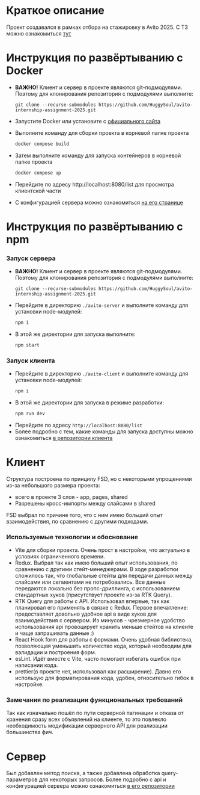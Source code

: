 # Краткое описание

Проект создавался в рамках отбора на стажировку в Avito 2025. С ТЗ можно ознакомиться [тут](https://github.com/avito-tech/tech-internship/blob/main/Tech%20Internships/Frontend/Frontend-trainee-assignment-winter-2025/Frontend-trainee-assignment-winter-2025.md)

# Инструкция по развёртыванию с Docker

- **ВАЖНО!** Клиент и сервер в проекте являются git-подмодулями. Поэтому для клонирования репозитория с подмодулями выполните:
  ```
  git clone --recurse-submodules https://github.com/HuggySoul/avito-internship-assignment-2025.git
  ```
- Запустите Docker или установите с [официального сайта](https://www.docker.com/products/docker-desktop/)
- Выполните команду для сборки проекта в корневой папке проекта

  ```sh
  docker compose build
  ```

- Затем выполните команду для запуска контейнеров в корневой папке проекта

  ```sh
  docker compose up
  ```

- Перейдите по адресу http://localhost:8080/list для просмотра клиентской части
- С конфигурацией сервера можно ознакомиться [на его странице](https://github.com/HuggySoul/avito-server/blob/master/README-API.md)

# Инструкция по развёртыванию с npm

### Запуск сервера

- **ВАЖНО!** Клиент и сервер в проекте являются git-подмодулями. Поэтому для клонирования репозитория с подмодулями выполните:

  ```
  git clone --recurse-submodules https://github.com/HuggySoul/avito-internship-assignment-2025.git
  ```

- Перейдите в директорию `./avito-server` и выполните команду для установки node-модулей:
  ```sh
  npm i
  ```
- В этой же директории для запуска выполните:
  ```sh
  npm start
  ```

### Запуск клиента

- Перейдите в директорию `./avito-client` и выполните команду для установки node-модулей:
  ```sh
  npm i
  ```
- В этой же директории для запуска в режиме разработки:
  ```sh
  npm run dev
  ```
- Перейдите по адресу `http://localhost:8080/list`
- Более подробно с тем, какие команды для запуска доступны можно ознакомиться [в репозитории клиента](https://github.com/HuggySoul/avito-client)

# Клиент

Структура построена по принципу FSD, но с некоторыми упрощениями из-за небольшого размера проекта:

- всего в проекте 3 слоя - app, pages, shared
- Разрешены кросс-импорты между слайсами в shared

FSD выбрал по причине того, что с ним имею больший опыт взаимодействия, по сравнению с другими подходами.

### Используемые технологии и обоснование

- Vite для сборки проекта. Очень прост в настройке, что актуально в условиях ограниченного времени.
- Redux. Выбрал так как имею больший опыт использования, по сравнению с другими стейт-менеджерами. В ходе разработки сложилось так, что глобальные стейты для передачи данных между слайсами или сегментами не потребовались. Все данные передаются локально без пропс-дриллинга, с использованием стандартных хуков (присутствует проекте из-за RTK Query).
- RTK Query для работы с API. Использовал впервые, так как планировал его применять в связке с Redux. Первое впечатление: предоставляет довольно удобное api в виде хуков для взаимодействия с сервером. Из минусов - чрезмерное удобство использования api провоцирует хранить меньше стейтов на клиенте и чаще запрашивать данные :)
- React Hook form для работы с формами. Очень удобная библиотека, позволяющая уменьшить количество кода, который необходим для валидации и построения форм.
- esLint. Идёт вместе с Vite, часто помогает избегать ошибок при написании кода.
- prettier(в проекте нет, использовал как расширение). Давно его использую для форматирования кода, удобен, относительно гибок в настройке.

### Замечания по реализации функциональных требований

Так как изначально пошёл по пути серверной пагинации и отказа от хранения сразу всех объявлений на клиенте, то это повлекло необходимость модификации серверного API для реализации большинства фич.

# Сервер

Был добавлен метод поиска, а также добавлена обработка query-параметров для некоторых запросов. Более подробно с api и конфигурацией сервера можно ознакомиться [в его репозитории](https://github.com/HuggySoul/avito-server/blob/master/README-API.md)
